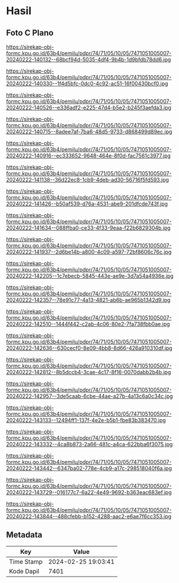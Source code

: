 # Hasil

## Foto C Plano

https://sirekap-obj-formc.kpu.go.id/63b4/pemilu/pdpr/74/71/05/10/05/7471051005007-20240222-140132--68bcf94d-5035-4df4-9b4b-1d9bfdb78dd6.jpg

https://sirekap-obj-formc.kpu.go.id/63b4/pemilu/pdpr/74/71/05/10/05/7471051005007-20240222-140330--1f4d5bfc-0dc0-4c92-ac51-16f00430bcf0.jpg

https://sirekap-obj-formc.kpu.go.id/63b4/pemilu/pdpr/74/71/05/10/05/7471051005007-20240222-140526--e336adf2-e225-47d4-b5e2-b245f3aefda3.jpg

https://sirekap-obj-formc.kpu.go.id/63b4/pemilu/pdpr/74/71/05/10/05/7471051005007-20240222-140715--8adee7af-7ba6-48d5-9733-d868499d89ec.jpg

https://sirekap-obj-formc.kpu.go.id/63b4/pemilu/pdpr/74/71/05/10/05/7471051005007-20240222-140916--ec333652-9648-464e-8f0d-fac7561c3977.jpg

https://sirekap-obj-formc.kpu.go.id/63b4/pemilu/pdpr/74/71/05/10/05/7471051005007-20240222-141138--36d22ec8-1cb9-4deb-ad30-56716f5fd593.jpg

https://sirekap-obj-formc.kpu.go.id/63b4/pemilu/pdpr/74/71/05/10/05/7471051005007-20240222-141426--b50af539-d76a-4531-abe9-201dfcde743f.jpg

https://sirekap-obj-formc.kpu.go.id/63b4/pemilu/pdpr/74/71/05/10/05/7471051005007-20240222-141634--088ffba0-ce33-4f33-9eaa-f22b6829304b.jpg

https://sirekap-obj-formc.kpu.go.id/63b4/pemilu/pdpr/74/71/05/10/05/7471051005007-20240222-141937--2d6be14b-a800-4c09-a597-72bf8606c76c.jpg

https://sirekap-obj-formc.kpu.go.id/63b4/pemilu/pdpr/74/71/05/10/05/7471051005007-20240222-142205--1c7ebecb-5845-443e-ae9e-3d7a54a4936e.jpg

https://sirekap-obj-formc.kpu.go.id/63b4/pemilu/pdpr/74/71/05/10/05/7471051005007-20240222-142357--78e91c77-4a13-4821-ab6b-ae965b1342d9.jpg

https://sirekap-obj-formc.kpu.go.id/63b4/pemilu/pdpr/74/71/05/10/05/7471051005007-20240222-142510--1444f442-c2ab-4c06-80e2-7fa738fbb0ae.jpg

https://sirekap-obj-formc.kpu.go.id/63b4/pemilu/pdpr/74/71/05/10/05/7471051005007-20240222-142636--630cecf0-8e09-4bb8-8d66-426a910310df.jpg

https://sirekap-obj-formc.kpu.go.id/63b4/pemilu/pdpr/74/71/05/10/05/7471051005007-20240222-142812--8b5dccb4-3cae-4c17-8f16-0070dabb2b4b.jpg

https://sirekap-obj-formc.kpu.go.id/63b4/pemilu/pdpr/74/71/05/10/05/7471051005007-20240222-142957--3de5caab-6cbe-44ae-a27b-4a13c6a0c34c.jpg

https://sirekap-obj-formc.kpu.go.id/63b4/pemilu/pdpr/74/71/05/10/05/7471051005007-20240222-143133--12494ff1-137f-4e2e-b5b1-fbe83b383470.jpg

https://sirekap-obj-formc.kpu.go.id/63b4/pemilu/pdpr/74/71/05/10/05/7471051005007-20240222-143332--4ca8b873-2a66-481c-a4ca-622bba6f3075.jpg

https://sirekap-obj-formc.kpu.go.id/63b4/pemilu/pdpr/74/71/05/10/05/7471051005007-20240222-143442--6347ba02-778e-4cb9-a17c-298518040f6a.jpg

https://sirekap-obj-formc.kpu.go.id/63b4/pemilu/pdpr/74/71/05/10/05/7471051005007-20240222-143729--016177c7-6a22-4e49-9692-b363eac683ef.jpg

https://sirekap-obj-formc.kpu.go.id/63b4/pemilu/pdpr/74/71/05/10/05/7471051005007-20240222-143844--488cfebb-b152-4288-aac2-e6ae7f6cc353.jpg


## Metadata

| Key        | Value               |
| ---------- | ------------------- |
| Time Stamp | 2024-02-25 19:03:41 |
| Kode Dapil | 7401                |



